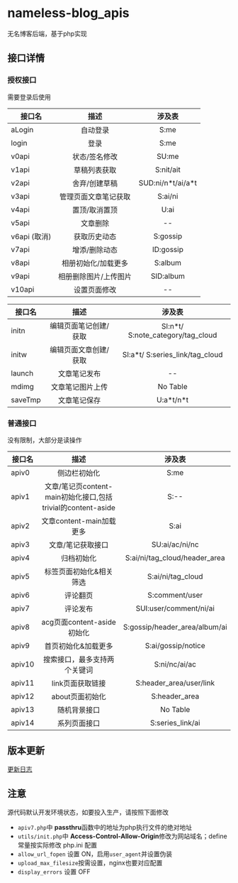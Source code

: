 # nameless-blog_apis
无名博客后端，基于php实现

## 接口详情
### 授权接口
需要登录后使用

| 接口名 | 描述 | 涉及表 |
| ------------ | :-----: | :---------: |
| aLogin | 自动登录  | S:me | 
| login | 登录  | S:me | 
| v0api | 状态/签名修改 | SU:me | 
| v1api | 草稿列表获取  | S:nit/ait | 
| v2api | 舍弃/创建草稿  | SUD:ni/n\*t/ai/a\*t | 
| v3api | 管理页面文章笔记获取  | S:ai/ni | 
| v4api | 置顶/取消置顶  | U:ai | 
| v5api | 文章删除  | -- | 
| v6api (取消)| 获取历史动态  | S:gossip | 
| v7api | 增添/删除动态  | ID:gossip | 
| v8api | 相册初始化/加载更多  | S:album | 
| v9api | 相册删除图片/上传图片  | SID:album | 
| v10api | 设置页面修改  | -- | 


| 接口名 | 描述 | 涉及表 |
| ------------ | :-----: | :---------: |
| initn | 编辑页面笔记创建/获取 | SI:n\*t/  S:note_category/tag_cloud | 
| initw | 编辑页面文章创建/获取 | SI:a\*t/  S:series_link/tag_cloud | 
| launch | 文章笔记发布 | -- | 
| mdimg | 文章笔记图片上传 | No Table | 
| saveTmp | 文章笔记保存  | U:a\*t/n\*t | 

### 普通接口
没有限制，大部分是读操作

| 接口名 | 描述 | 涉及表 |
| ------------ | :-----: | :---------: |
| apiv0 | 侧边栏初始化  | S:me | 
| apiv1 | 文章/笔记页content-main初始化接口,包括trivial的content-aside  | S:-- | 
| apiv2 | 文章content-main加载更多  | S:ai | 
| apiv3 | 文章/笔记获取接口  | SU:ai/ac/ni/nc | 
| apiv4 | 归档初始化  | S:ai/ni/tag_cloud/header_area | 
| apiv5 | 标签页面初始化&相关筛选  | S:ai/ni/tag_cloud | 
| apiv6 | 评论翻页  | S:comment/user | 
| apiv7 | 评论发布  | SUI:user/comment/ni/ai | 
| apiv8 | acg页面content-aside初始化  | S:gossip/header_area/album/ai | 
| apiv9 | 首页初始化&加载更多  | S:ai/gossip/notice | 
| apiv10 | 搜索接口，最多支持两个关键词  | S:ni/nc/ai/ac | 
| apiv11 | link页面获取链接  | S:header_area/user/link | 
| apiv12 | about页面初始化  | S:header_area | 
| apiv13 | 随机背景接口  | No Table | 
| apiv14 | 系列页面接口  | S:series_link/ai | 

## 版本更新
[更新日志](./CHANGE_LOG.md)

## 注意
源代码默认开发环境状态，如要投入生产，请按照下面修改
- `apiv7.php`中 **passthru**函数中的地址为php执行文件的绝对地址
- `utils/init.php`中 **Access-Control-Allow-Origin**修改为网站域名；define常量按实际修改
php.ini 配置
- `allow_url_fopen` 设置 ON，启用`user_agent`并设置伪装
- `upload_max_filesize`按需设置，nginx也要对应配置
- `display_errors` 设置 OFF